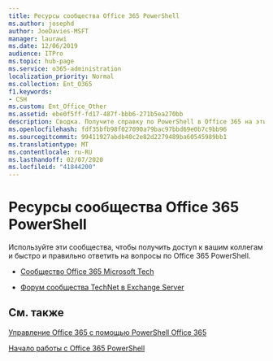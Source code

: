 ```yaml
---
title: Ресурсы сообщества Office 365 PowerShell
ms.author: josephd
author: JoeDavies-MSFT
manager: laurawi
ms.date: 12/06/2019
audience: ITPro
ms.topic: hub-page
ms.service: o365-administration
localization_priority: Normal
ms.collection: Ent_O365
f1.keywords:
- CSH
ms.custom: Ent_Office_Other
ms.assetid: ebe0f5ff-fd17-487f-bbb6-271b5ea270bb
description: Сводка. Получите справку по PowerShell в Office 365 на этих площадках сообщества.
ms.openlocfilehash: fdf35bfb98f027090a79bac97bbd69e0b7c9bb96
ms.sourcegitcommit: 99411927abdb40c2e82d2279489ba60545989bb1
ms.translationtype: MT
ms.contentlocale: ru-RU
ms.lasthandoff: 02/07/2020
ms.locfileid: "41844200"
---
```

# <a name="office-365-powershell-community-resources"></a>Ресурсы сообщества Office 365 PowerShell

Используйте эти сообщества, чтобы получить доступ к вашим коллегам и быстро и правильно ответить на вопросы по Office 365 PowerShell. 
  
- [Сообщество Office 365 Microsoft Tech](https://techcommunity.microsoft.com/t5/Office-365/ct-p/Office365)
    
- [Форум сообщества TechNet в Exchange Server](https://social.technet.microsoft.com/Forums/exchange/home?forum=exchangesvrgeneral)
    
## <a name="see-also"></a>См. также

[Управление Office 365 с помощью PowerShell Office 365](manage-office-365-with-office-365-powershell.md)
  
[Начало работы с Office 365 PowerShell](getting-started-with-office-365-powershell.md)

